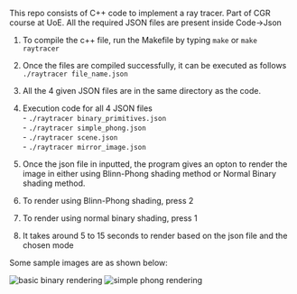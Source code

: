 This repo consists of C++ code to implement a ray tracer. Part of CGR course at UoE. 
All the required JSON files are present inside Code->Json

1. To compile the c++ file, run the Makefile by typing ```make```  or ```make raytracer```

2. Once the files are compiled successfully, it can be executed as follows ```./raytracer file_name.json```

3. All the 4 given JSON files are in the same directory as the code.

4. Execution code for all 4 JSON files<br/>
        -    ```./raytracer binary_primitives.json```<br/>
        -    ```./raytracer simple_phong.json```<br/>
        -    ```./raytracer scene.json```<br/>
        -    ```./raytracer mirror_image.json```<br/>

5. Once the json file in inputted, the program gives an opton to render the image in either using Blinn-Phong shading method or Normal Binary shading method.

6. To render using Blinn-Phong shading, press 2

7. To render using normal binary shading, press 1

8. It takes around 5 to 15 seconds to render based on the json file and the chosen mode

Some sample images are as shown below:

![basic binary rendering](https://github.com/AshwinSH2000/CGR-RT/blob/main/TestSuite/binary_primitives.png?raw=true)
![simple phong rendering](https://github.com/AshwinSH2000/CGR-RT/blob/main/TestSuite/simple_phone.png?raw=true)
